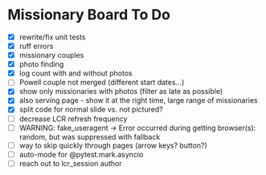 # Missionary Board To Do

- [x] rewrite/fix unit tests
- [x] ruff errors
- [x] missionary couples
- [x] photo finding
- [x] log count with and without photos
- [ ] Powell couple not merged (different start dates...)
- [x] show only missionaries with photos (filter as late as possible)
- [x] also serving page - show it at the right time, large range of missionaries
- [x] split code for normal slide vs. not pictured?
- [ ] decrease LCR refresh frequency
- [ ] WARNING:  fake_useragent -> Error occurred during getting browser(s): random, but was suppressed with fallback
- [ ] way to skip quickly through pages (arrow keys? button?)
- [ ] auto-mode for @pytest.mark.asyncio
- [ ] reach out to lcr_session author
